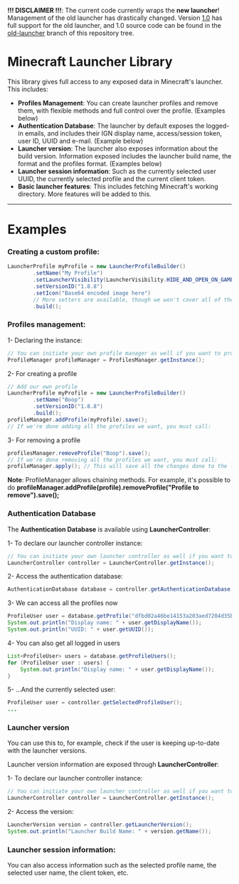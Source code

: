 **!!! DISCLAIMER !!!**: The current code currently wraps the **new launcher**! Management of the old launcher has drastically changed. Version [1.0](https://github.com/ReflxctionDev/MinecraftLauncherLibrary/releases/tag/1.0) has full support
for the old launcher, and 1.0 source code can be found in the [old-launcher](https://github.com/ReflxctionDev/MinecraftLauncherLibrary/tree/old-launcher) branch of this repository tree.

# Minecraft Launcher Library
This library gives full access to any exposed data in Minecraft's launcher. This includes:

* **Profiles Management**: You can create launcher profiles and remove them, with flexible methods and full control over the profile. (Examples below)
* **Authentication Database**: The launcher by default exposes the logged-in emails, and includes their IGN display name, access/session token, user ID, UUID and e-mail. (Example below)
* **Launcher version**: The launcher also exposes information about the build version. Information exposed includes the launcher build name, the format and the profiles format. (Examples below)
* **Launcher session information**: Such as the currently selected user UUID, the currently selected profile and the current client token.
* **Basic launcher features**: This includes fetching Minecraft's working directory. More features will be added to this.

* ****
# Examples

### Creating a custom profile:
```java
LauncherProfile myProfile = new LauncherProfileBuilder()
        .setName("My Profile")
        .setLauncherVisibility(LauncherVisibility.HIDE_AND_OPEN_ON_GAME_CLOSE)
        .setVersionID("1.8.8")
        .setIcon("Base64 encoded image here")
        // More setters are available, though we won't cover all of them
        .build();
```

### Profiles management:
1- Declaring the instance:
```java
// You can initiate your own profile manager as well if you want to provide a custom location for the launcher_version.json.
ProfileManager profileManager = ProfilesManager.getInstance();
```

2- For creating a profile
```java
// Add our own profile
LauncherProfile myProfile = new LauncherProfileBuilder()
        .setName("Boop")
        .setVersionID("1.8.8")
        .build();
profileManager.addProfile(myProfile).save();
// If we're done adding all the profiles we want, you must call:
```

3- For removing a profile
```java
profilesManager.removeProfile("Boop").save();
// If we're done removing all the profiles we want, you must call:
profileManager.apply(); // This will save all the changes done to the launcher
```

**Note**: ProfileManager allows chaining methods. For example, it's possible to do **profileManager.addProfile(profile).removeProfile("Profile to remove").save();**

### Authentication Database
The **Authentication Database** is available using **LauncherController**:

1- To declare our launcher controller instance:
```java
// You can initiate your own launcher controller as well if you want to provide a custom location for the launcher_version.json.
LauncherController controller = LauncherController.getInstance();
```

2- Access the authentication database:
```java
AuthenticationDatabase database = controller.getAuthenticationDatabase();
```

3- We can access all the profiles now
```java
ProfileUser user = database.getProfile("dfbd02a46be14153a203aed7204d35b6"); // This is for example my UUID
System.out.println("Display name: " + user.getDisplayName());
System.out.println("UUID: " + user.getUUID());
```

4- You can also get all logged in users
```java
List<ProfileUser> users = database.getProfileUsers();
for (ProfileUser user : users) {
    System.out.println("Display name: " + user.getDisplayName());
}
```

5- ...And the currently selected user:
```java
ProfileUser user = controller.getSelectedProfileUser();
...
```

### Launcher version
You can use this to, for example, check if the user is keeping up-to-date with the launcher versions.

Launcher version information are exposed through **LauncherController**:

1- To declare our launcher controller instance:
```java
// You can initiate your own launcher controller as well if you want to provide a custom location for the launcher_version.json.
LauncherController controller = LauncherController.getInstance();
```

2- Access the version:
```java
LauncherVersion version = controller.getLauncherVersion();
System.out.println("Launcher Build Name: " + version.getName());
```

### Launcher session information:
You can also access information such as the selected profile name, the selected user name, the client token, etc.